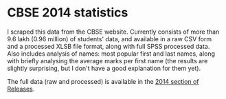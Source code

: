 # CBSE 2014 statistics

I scraped this data from the CBSE website. Currently consists of more than 9.6 lakh (0.96 million) of students' data, and available in a raw CSV form and a processed XLSB file format, along with full SPSS processed data. Also includes analysis of names: most popular first and last names, along with briefly analysing the average marks per first name (the results are slightly surprising, but I don't have a good explanation for them yet).

The full data (raw and processed) is available in the [2014 section of Releases](https://github.com/Leader-board/cbse/releases/tag/2014).
